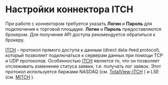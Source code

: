 # Настройки коннектора ITCH

При работе с коннектором требуется указать **Логин** и **Пароль** для подключения к торговой площадке. **Логин** и **Пароль** предоставляются брокером. Для получения API доступа рекомендуется обратиться к брокеру.

[ITCH](ITCH.md) \- протокол прямого доступа к данным (direct data\-feed protocol), который позволяет подключаться к серверам данных при помощи TCP и UDP протоколов. Особенностью [ITCH](ITCH.md) является то, что он позволяет отслеживать изменение статуса заявки, т.е. получать лог заявок. Этот протокол используется биржами NASDAQ (см. [TotalView\-ITCH](https://www.nasdaqtrader.com/Trader.aspx?id=Totalview2) ) и LSE (см. [MITCH](https://www.londonstockexchange.com/) ). 
